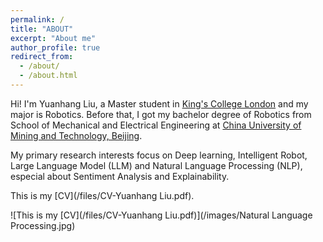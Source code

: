 ```yaml
---
permalink: /
title: "ABOUT"
excerpt: "About me"
author_profile: true
redirect_from: 
  - /about/
  - /about.html
---
```

Hi! I'm Yuanhang Liu, a Master student in [King's College London](https://www.kcl.ac.uk/) and my major is Robotics. Before that, I got my bachelor degree of Robotics from School of Mechanical and Electrical Engineering at [China University of Mining and Technology, Beijing](https://www.cumtb.edu.cn/).

My primary research interests focus on Deep learning, Intelligent Robot, Large Language Model (LLM) and Natural Language Processing (NLP), especial about Sentiment Analysis and Explainability.

This is my [CV](/files/CV-Yuanhang Liu.pdf).

![This is my [CV](/files/CV-Yuanhang Liu.pdf)](/images/Natural Language Processing.jpg)

<script type="text/javascript" id="clustrmaps" src="//clustrmaps.com/map_v2.js?d=GTPxnzm6hLw5enXzEKFaDNLeHQxtBnZyAZvRR-cyOzI&cl=ffffff&w=a"></script>